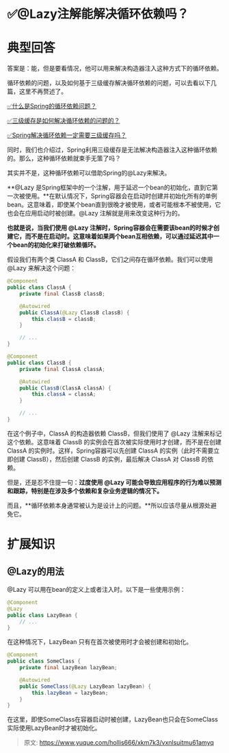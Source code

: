 # ✅@Lazy注解能解决循环依赖吗？

# 典型回答


答案是：能，但是要看情况，他可以用来解决构造器注入这种方式下的循环依赖。



循环依赖的问题，以及如何基于三级缓存解决循环依赖的问题，可以去看以下几篇，这里不再赘述了。



[✅什么是Spring的循环依赖问题？](https://www.yuque.com/hollis666/xkm7k3/xgbtp0)



[✅三级缓存是如何解决循环依赖的问题的？](https://www.yuque.com/hollis666/xkm7k3/ffk7dlcrwk35glpl)



[✅Spring解决循环依赖一定需要三级缓存吗？](https://www.yuque.com/hollis666/xkm7k3/edvhrik3pbw300os)



同时，我们也介绍过，Spring利用三级缓存是无法解决构造器注入这种循环依赖的。那么，这种循环依赖就束手无策了吗？



其实并不是，这种循环依赖可以借助Spring的@Lazy来解决。



**@Lazy 是Spring框架中的一个注解，用于延迟一个bean的初始化，直到它第一次被使用。**在默认情况下，Spring容器会在启动时创建并初始化所有的单例bean。这意味着，即使某个bean直到很晚才被使用，或者可能根本不被使用，它也会在应用启动时被创建。@Lazy 注解就是用来改变这种行为的。



**也就是说，当我们使用 @Lazy 注解时，Spring容器会在需要该bean的时候才创建它，而不是在启动时。这意味着如果两个bean互相依赖，可以通过延迟其中一个bean的初始化来打破依赖循环。**



假设我们有两个类 ClassA 和 ClassB，它们之间存在循环依赖。我们可以使用 @Lazy 来解决这个问题：



```java
@Component
public class ClassA {
    private final ClassB classB;

    @Autowired
    public ClassA(@Lazy ClassB classB) {
        this.classB = classB;
    }

    // ...
}

@Component
public class ClassB {
    private final ClassA classA;

    @Autowired
    public ClassB(ClassA classA) {
        this.classA = classA;
    }

    // ...
}

```



在这个例子中，ClassA 的构造器依赖 ClassB，但我们使用了 @Lazy 注解来标记这个依赖。这意味着 ClassB 的实例会在首次被实际使用时才创建，而不是在创建 ClassA 的实例时。这样，Spring容器可以先创建 ClassA 的实例（此时不需要立即创建 ClassB），然后创建 ClassB 的实例，最后解决 ClassA 对 ClassB 的依赖。





但是，还是忍不住提一句：**过度使用 @Lazy 可能会导致应用程序的行为难以预测和跟踪，特别是在涉及多个依赖和复杂业务逻辑的情况下。**



而且，**循环依赖本身通常被认为是设计上的问题。**所以应该尽量从根源处避免它。



# 扩展知识
## @Lazy的用法


@Lazy 可以用在bean的定义上或者注入时。以下是一些使用示例：



```java
@Component
@Lazy
public class LazyBean {
    // ...
}

```



在这种情况下，LazyBean 只有在首次被使用时才会被创建和初始化。



```java
@Component
public class SomeClass {
    private final LazyBean lazyBean;

    @Autowired
    public SomeClass(@Lazy LazyBean lazyBean) {
        this.lazyBean = lazyBean;
    }
}

```



在这里，即使SomeClass在容器启动时被创建，LazyBean也只会在SomeClass实际使用LazyBean时才被初始化。



> 原文: <https://www.yuque.com/hollis666/xkm7k3/vxnlsuitmu61amyq>